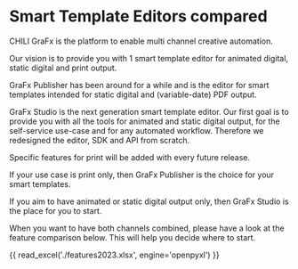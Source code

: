 # Smart Template Editors compared

CHILI GraFx is the platform to enable multi channel creative automation.

Our vision is to provide you with 1 smart template editor for animated digital, static digital and print output.

GraFx Publisher has been around for a while and is the editor for smart templates intended for static digital and (variable-date) PDF output.

GraFx Studio is the next generation smart template editor. Our first goal is to provide you with all the tools for animated and static digital output, for the self-service use-case and for any automated workflow.
Therefore we redesigned the editor, SDK and API from scratch.

Specific features for print will be added with every future release.

If your use case is print only, then GraFx Publisher is the choice for your smart templates.

If you aim to have animated or static digital output only, then GraFx Studio is the place for you to start.

When you want to have both channels combined, please have a look at the feature comparison below. This will help you decide where to start.

{{ read_excel('./features2023.xlsx', engine='openpyxl') }}